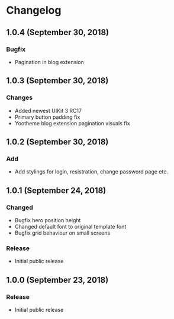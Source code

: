 # Changelog

## 1.0.4 (September 30, 2018)

### Bugfix
- Pagination in blog extension

## 1.0.3 (September 30, 2018)

### Changes
- Added newest UIKit 3 RC17
- Primary button padding fix
- Yootheme blog extension pagination visuals fix

## 1.0.2 (September 30, 2018)

### Add
- Add stylings for login, resistration, change password page etc.

## 1.0.1 (September 24, 2018)

### Changed
- Bugfix hero position height
- Changed default font to original template font
- Bugfix grid behaviour on small screens

### Release
- Initial public release

## 1.0.0 (September 23, 2018)

### Release
- Initial public release
